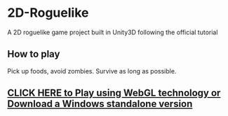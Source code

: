 # 2D-Roguelike
A 2D roguelike game project built in Unity3D following the official tutorial

## How to play
Pick up foods, avoid zombies. Survive as long as possible.

## [CLICK HERE to Play using WebGL technology or Download a Windows standalone version](http://angsila.cs.buu.ac.th/~57160041/games/2D%20Roguelike/)
